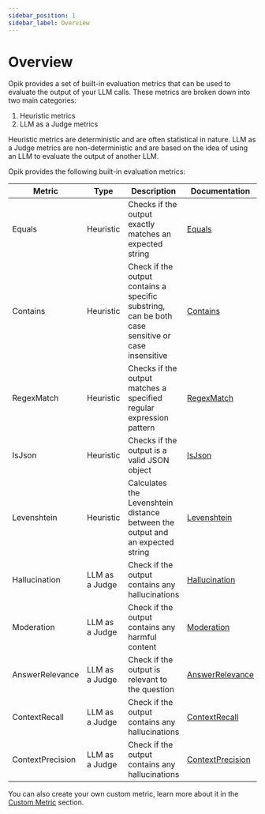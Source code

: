 ```yaml
---
sidebar_position: 1
sidebar_label: Overview
---
```


# Overview

Opik provides a set of built-in evaluation metrics that can be used to evaluate the output of your LLM calls. These metrics are broken down into two main categories:

1. Heuristic metrics
2. LLM as a Judge metrics

Heuristic metrics are deterministic and are often statistical in nature. LLM as a Judge metrics are non-deterministic and are based on the idea of using an LLM to evaluate the output of another LLM.

Opik provides the following built-in evaluation metrics:

| Metric | Type | Description | Documentation |
| --- | --- | --- | --- |
| Equals | Heuristic | Checks if the output exactly matches an expected string | [Equals](/evaluation/metrics/heuristic_metrics#equals) |
| Contains | Heuristic | Check if the output contains a specific substring, can be both case sensitive or case insensitive | [Contains](/evaluation/metrics/heuristic_metrics#contains) |
| RegexMatch | Heuristic | Checks if the output matches a specified regular expression pattern | [RegexMatch](/evaluation/metrics/heuristic_metrics#regexmatch) |
| IsJson | Heuristic | Checks if the output is a valid JSON object | [IsJson](/evaluation/metrics/heuristic_metrics#isjson) |
| Levenshtein | Heuristic | Calculates the Levenshtein distance between the output and an expected string | [Levenshtein](/evaluation/metrics/heuristic_metrics#levenshteinratio) |
| Hallucination | LLM as a Judge | Check if the output contains any hallucinations | [Hallucination](/evaluation/metrics/hallucination) |
| Moderation | LLM as a Judge | Check if the output contains any harmful content | [Moderation](/evaluation/metrics/moderation) |
| AnswerRelevance | LLM as a Judge | Check if the output is relevant to the question | [AnswerRelevance](/evaluation/metrics/answer_relevance) |
| ContextRecall | LLM as a Judge | Check if the output contains any hallucinations | [ContextRecall](/evaluation/metrics/context_recall) |
| ContextPrecision | LLM as a Judge | Check if the output contains any hallucinations | [ContextPrecision](/evaluation/metrics/context_precision) |

You can also create your own custom metric, learn more about it in the [Custom Metric](/evaluation/metrics/custom_metric) section.
